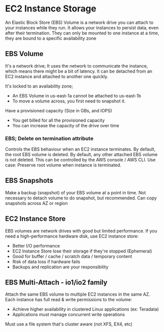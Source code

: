 # EC2 Instance Storage
An Elastic Block Store (EBS) Volume is a network drive you can attach to your instances while they run. It allows your instances to persist data, even after their termination. They can only be mounted to one instance at a time, they are bound to a specific availability zone

## EBS Volume
It's a network drive; It uses the network to communicate the instance, which means there might be a bit of latency. It can be detached from an EC2 instance and attached to another one quickly.

It's locked to an availability zone;
* An EBS Volume in us-east-1a cannot be attached to us-east-1b <br>
* To move a volume across, you first need to snapshot it.

Have a provisioned capacity (Size in GBs, and IOPS)
* You get billed for all the provisioned capacity <br>
* You can increase the capacity of the drive over time

### EBS; Delete on termination attribute
Controls the EBS behaviour when an EC2 instance terminates. By default, the root EBS volume is deleted. By default, any other attached EBS volume is not deleted. This can be controlled by the AWS console / AWS CLI. Use case: Preserve root volume when instance is terminated.

## EBS Snapshots
Make a backup (snapshot) of your EBS volume at a point in time. Not necessary to detach volume to do snapshot, but recommended. Can copy snapshots across AZ or region

## EC2 Instance Store
EBS volumes are network drives with good but limited performance. If you need a high-performance hardware disk, use EC2 instance store:
* Better I/O performance <br>
* EC2 Instance Store lose their storage if they're stopped (Ephemeral) <br>
* Good for buffer / cache / scratch data / temporary content <br>
* Risk of data loss if hardware fails <br>
* Backups and replication are your responsibility

## EBS Multi-Attach - io1/io2 family
Attach the same EBS volume to multiple EC2 instances in the same AZ. Each instance has full read & write permissions to the volume:
* Achieve higher availability in clustered Linux applications (ex: Teradata) <br>
* Applications must manage concurrent write operations

Must use a file system that's cluster aware (not XFS, EX4, etc)
